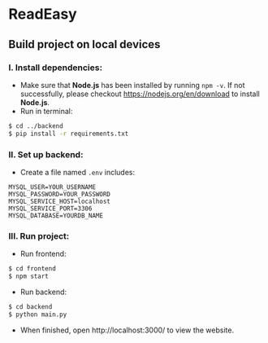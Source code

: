 # ReadEasy

## Build project on local devices

### I. Install dependencies:
* Make sure that **Node.js** has been installed by running `npm -v`. If not successfully, please checkout https://nodejs.org/en/download to install **Node.js**.
* Run in terminal:
```bash
$ cd ../backend
$ pip install -r requirements.txt
```

### II. Set up backend:
* Create a file named `.env` includes:
```
MYSQL_USER=YOUR_USERNAME
MYSQL_PASSWORD=YOUR_PASSWORD
MYSQL_SERVICE_HOST=localhost
MYSQL_SERVICE_PORT=3306
MYSQL_DATABASE=YOURDB_NAME
```

### III. Run project:

* Run frontend:
```bash
$ cd frontend
$ npm start
```
* Run backend:
```bash
$ cd backend
$ python main.py
```
* When finished, open http://localhost:3000/ to view the website.



